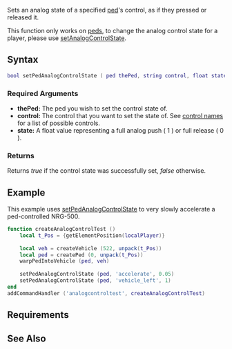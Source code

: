 Sets an analog state of a specified [ped](/ped.md "wikilink")'s control, as if they pressed or released it.

This function only works on [peds](/ped.md "wikilink"), to change the analog control state for a player, please use [setAnalogControlState](/setAnalogControlState.md "wikilink").

Syntax
------

``` lua
bool setPedAnalogControlState ( ped thePed, string control, float state ) 
```

### Required Arguments

-   **thePed:** The ped you wish to set the control state of.
-   **control:** The control that you want to set the state of. See [control names](/control_names.md "wikilink") for a list of possible controls.
-   **state:** A float value representing a full analog push ( 1 ) or full release ( 0 ).

### Returns

Returns *true* if the control state was successfully set, *false* otherwise.

Example
-------

This example uses [setPedAnalogControlState](/setPedAnalogControlState.md "wikilink") to very slowly accelerate a ped-controlled NRG-500.

``` lua
function createAnalogControlTest ()
    local t_Pos = {getElementPosition(localPlayer)}
    
    local veh = createVehicle (522, unpack(t_Pos))
    local ped = createPed (0, unpack(t_Pos))
    warpPedIntoVehicle (ped, veh)
    
    setPedAnalogControlState (ped, 'accelerate', 0.05)
    setPedAnalogControlState (ped, 'vehicle_left', 1)
end
addCommandHandler ('analogcontroltest', createAnalogControlTest)
```

Requirements
------------

See Also
--------
